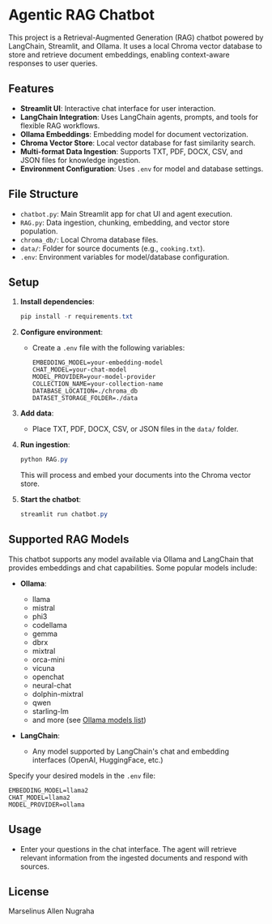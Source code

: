 # Agentic RAG Chatbot

This project is a Retrieval-Augmented Generation (RAG) chatbot powered by LangChain, Streamlit, and Ollama. It uses a local Chroma vector database to store and retrieve document embeddings, enabling context-aware responses to user queries.

## Features
- **Streamlit UI**: Interactive chat interface for user interaction.
- **LangChain Integration**: Uses LangChain agents, prompts, and tools for flexible RAG workflows.
- **Ollama Embeddings**: Embedding model for document vectorization.
- **Chroma Vector Store**: Local vector database for fast similarity search.
- **Multi-format Data Ingestion**: Supports TXT, PDF, DOCX, CSV, and JSON files for knowledge ingestion.
- **Environment Configuration**: Uses `.env` for model and database settings.

## File Structure
- `chatbot.py`: Main Streamlit app for chat UI and agent execution.
- `RAG.py`: Data ingestion, chunking, embedding, and vector store population.
- `chroma_db/`: Local Chroma database files.
- `data/`: Folder for source documents (e.g., `cooking.txt`).
- `.env`: Environment variables for model/database configuration.

## Setup
1. **Install dependencies**:
   ```powershell
   pip install -r requirements.txt
   ```
2. **Configure environment**:
   - Create a `.env` file with the following variables:
     ```env
     EMBEDDING_MODEL=your-embedding-model
     CHAT_MODEL=your-chat-model
     MODEL_PROVIDER=your-model-provider
     COLLECTION_NAME=your-collection-name
     DATABASE_LOCATION=./chroma_db
     DATASET_STORAGE_FOLDER=./data
     ```
3. **Add data**:
   - Place TXT, PDF, DOCX, CSV, or JSON files in the `data/` folder.

4. **Run ingestion**:
   ```powershell
   python RAG.py
   ```
   This will process and embed your documents into the Chroma vector store.

5. **Start the chatbot**:
   ```powershell
   streamlit run chatbot.py
   ```


## Supported RAG Models
This chatbot supports any model available via Ollama and LangChain that provides embeddings and chat capabilities. Some popular models include:

- **Ollama**:
   - llama
   - mistral
   - phi3
   - codellama
   - gemma
   - dbrx
   - mixtral
   - orca-mini
   - vicuna
   - openchat
   - neural-chat
   - dolphin-mixtral
   - qwen
   - starling-lm
   - and more (see [Ollama models list](https://ollama.com/library))

- **LangChain**:
   - Any model supported by LangChain's chat and embedding interfaces (OpenAI, HuggingFace, etc.)

Specify your desired models in the `.env` file:
```env
EMBEDDING_MODEL=llama2
CHAT_MODEL=llama2
MODEL_PROVIDER=ollama
```

## Usage
- Enter your questions in the chat interface. The agent will retrieve relevant information from the ingested documents and respond with sources.

## License
Marselinus Allen Nugraha
